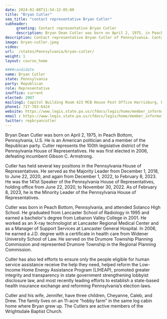 ```yaml
---
date: 2024-01-08T11:54:12-05:00
title: "Bryan Cutler"
seo_title: "contact representative Bryan Cutler"
subheader:
     greeting: Contact representative Bryan Cutler
     description: Bryan Dean Cutler was born on April 2, 1975, in Peach Bottom, Pennsylvania, U.S. He is an American politician and a member of the Republican party. Cutler represents the 100th legislative district of the Pennsylvania House of Representatives. He was first elected in 2006, defeating incumbent Gibson C. Armstrong.
description: Contact representative Bryan Cutler of Pennsylvania. Contact information for Bryan Cutler includes email address, phone number, and mailing address.
image: bryan-cutler.jpeg
video:
url:  /states/Pennsylvania/bryan-cutler/
weight: 1
layout: course_home

####candidate
name: Bryan Cutler
state: Pennsylvania
party: Republican
role: Representative
inoffice: current
elected: 2007
mailing1: Capitol Building Room 423 MCB House Post Office Harrisburg, PA 17120
phone1: 717-783-6424
website: https://www.legis.state.pa.us/cfdocs/legis/home/member_information/House_bio.cfm?id=1105/
email : https://www.legis.state.pa.us/cfdocs/legis/home/member_information/House_bio.cfm?id=1105/
twitter: repbryancutler
---
```


Bryan Dean Cutler was born on April 2, 1975, in Peach Bottom, Pennsylvania, U.S. He is an American politician and a member of the Republican party. Cutler represents the 100th legislative district of the Pennsylvania House of Representatives. He was first elected in 2006, defeating incumbent Gibson C. Armstrong.

Cutler has held several key positions in the Pennsylvania House of Representatives. He served as the Majority Leader from December 1, 2018, to June 22, 2020, and again from December 1, 2022, to February 8, 2023. He was the 141st Speaker of the Pennsylvania House of Representatives, holding office from June 22, 2020, to November 30, 2022. As of February 8, 2023, he is the Minority Leader of the Pennsylvania House of Representatives.

Cutler was born in Peach Bottom, Pennsylvania, and attended Solanco High School. He graduated from Lancaster School of Radiology in 1995 and earned a bachelor's degree from Lebanon Valley College in 2001. He worked as an X-ray technologist at Lancaster Regional Medical Center and as a Manager of Support Services at Lancaster General Hospital. In 2006, he earned a J.D. degree with a certificate in health care from Widener University School of Law. He served on the Drumore Township Planning Commission and represented Drumore Township in the Regional Planning Commission.

Cutler has also led efforts to ensure only the people eligible for human service assistance receive the help they need, helped reform the Low-Income Home Energy Assistance Program (LIHEAP), promoted greater integrity and transparency in state government strengthening lobbyist disclosure law, and most recently leading efforts to establish a state-based health insurance exchange and reforming Pennsylvania’s election laws.

Cutler and his wife, Jennifer, have three children, Cheyanne, Caleb, and Drew. The family lives on an 11-acre “hobby farm” in the same log cabin home where Bryan grew up. The Cutlers are active members of the Wrightsdale Baptist Church.
